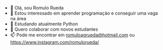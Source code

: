 - 👋 Olá, sou Romulo Rueda
- 👀 Estou interessado em aprender programação e conseguir uma vaga na área
- 🌱 Estudando atualmente Python
- 💞️ Quero colaborar com novos estudantes
- 📫 Pode me encontrar em romuloagrueda@hotmail.com ou https://www.instagram.com/romulorueda/

<!---
romulojuca/romulojuca is a ✨ special ✨ repository because its `README.md` (this file) appears on your GitHub profile.
You can click the Preview link to take a look at your changes.
--->
